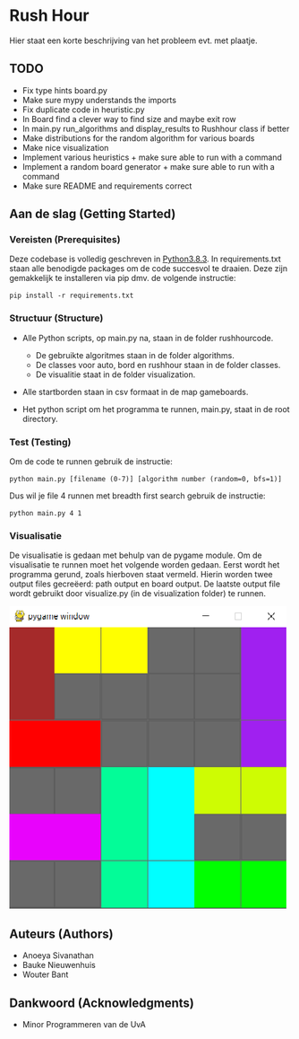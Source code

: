 # Rush Hour

Hier staat een korte beschrijving van het probleem evt. met plaatje.

## TODO

- Fix type hints board.py
- Make sure mypy understands the imports
- Fix duplicate code in heuristic.py
- In Board find a clever way to find size and maybe exit row
- In main.py run_algorithms and display_results to Rushhour class if better
- Make distributions for the random algorithm for various boards
- Make nice visualization
- Implement various heuristics + make sure able to run with a command
- Implement a random board generator + make sure able to run with a command
- Make sure README and requirements correct

## Aan de slag (Getting Started)

### Vereisten (Prerequisites)

Deze codebase is volledig geschreven in [Python3.8.3](https://www.python.org/downloads/). In requirements.txt staan alle benodigde packages om de code succesvol te draaien. Deze zijn gemakkelijk te installeren via pip dmv. de volgende instructie:

```
pip install -r requirements.txt
```

### Structuur (Structure)

* Alle Python scripts, op main.py na, staan in de folder rushhourcode.
	- De gebruikte algoritmes staan in de folder algorithms.
	- De classes voor auto, bord en rushhour staan in de folder classes.
	- De visualitie staat in de folder visualization. 

* Alle startborden staan in csv formaat in de map gameboards.
* Het python script om het programma te runnen, main.py, staat in de root directory.

### Test (Testing)

Om de code te runnen gebruik de instructie:

```
python main.py [filename (0-7)] [algorithm number (random=0, bfs=1)]
```

Dus wil je file 4 runnen met breadth first search gebruik de instructie:

```
python main.py 4 1
```

### Visualisatie 

De visualisatie is gedaan met behulp van de pygame module. Om de visualisatie te runnen 
moet het volgende worden gedaan. Eerst wordt het programma gerund, zoals hierboven
staat vermeld. Hierin worden twee output files gecreëerd: path output en board output. De 
laatste output file wordt gebruikt door visualize.py (in de visualization folder) te runnen.

![Voorbeeld visualisatie](visualization_demo.png)

## Auteurs (Authors)

* Anoeya Sivanathan
* Bauke Nieuwenhuis
* Wouter Bant

## Dankwoord (Acknowledgments)

* Minor Programmeren van de UvA